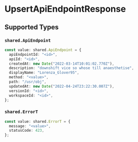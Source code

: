 # UpsertApiEndpointResponse


## Supported Types

### `shared.ApiEndpoint`

```typescript
const value: shared.ApiEndpoint = {
  apiEndpointId: "<id>",
  apiId: "<id>",
  createdAt: new Date("2022-03-14T10:01:02.770Z"),
  description: "downshift vice so whose till anaesthetise",
  displayName: "Lorenza_Glover95",
  method: "<value>",
  path: "/usr/obj",
  updatedAt: new Date("2022-04-24T23:22:30.007Z"),
  versionId: "<id>",
  workspaceId: "<id>",
};
```

### `shared.ErrorT`

```typescript
const value: shared.ErrorT = {
  message: "<value>",
  statusCode: 423,
};
```

